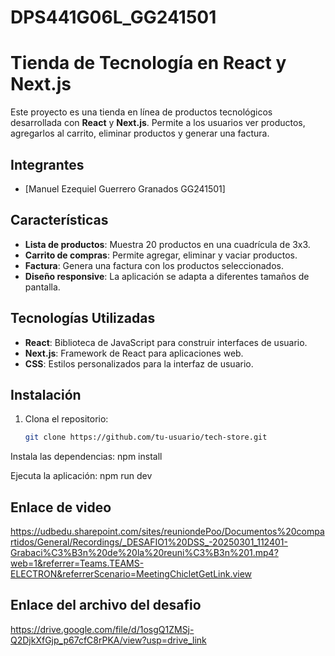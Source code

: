 # DPS441G06L_GG241501


# Tienda de Tecnología en React y Next.js

Este proyecto es una tienda en línea de productos tecnológicos desarrollada con **React** y **Next.js**. Permite a los usuarios ver productos, agregarlos al carrito, eliminar productos y generar una factura.

## Integrantes
- [Manuel Ezequiel Guerrero Granados GG241501]

  
## Características
- **Lista de productos**: Muestra 20 productos en una cuadrícula de 3x3.
- **Carrito de compras**: Permite agregar, eliminar y vaciar productos.
- **Factura**: Genera una factura con los productos seleccionados.
- **Diseño responsive**: La aplicación se adapta a diferentes tamaños de pantalla.

## Tecnologías Utilizadas
- **React**: Biblioteca de JavaScript para construir interfaces de usuario.
- **Next.js**: Framework de React para aplicaciones web.
- **CSS**: Estilos personalizados para la interfaz de usuario.

## Instalación
1. Clona el repositorio:
   ```bash
   git clone https://github.com/tu-usuario/tech-store.git

Instala las dependencias:
npm install

Ejecuta la aplicación:
npm run dev

## Enlace de video 

https://udbedu.sharepoint.com/sites/reuniondePoo/Documentos%20compartidos/General/Recordings/_DESAFIO1%20DSS_-20250301_112401-Grabaci%C3%B3n%20de%20la%20reuni%C3%B3n%201.mp4?web=1&referrer=Teams.TEAMS-ELECTRON&referrerScenario=MeetingChicletGetLink.view

## Enlace del archivo del desafio

https://drive.google.com/file/d/1osgQ1ZMSj-Q2DjkXfGjp_p67cfC8rPKA/view?usp=drive_link
